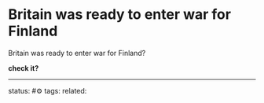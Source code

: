 # Britain was ready to enter war for Finland
Britain was ready to enter war for Finland?

**check it?**

---
status: #⚙️ 
tags: 
related: 